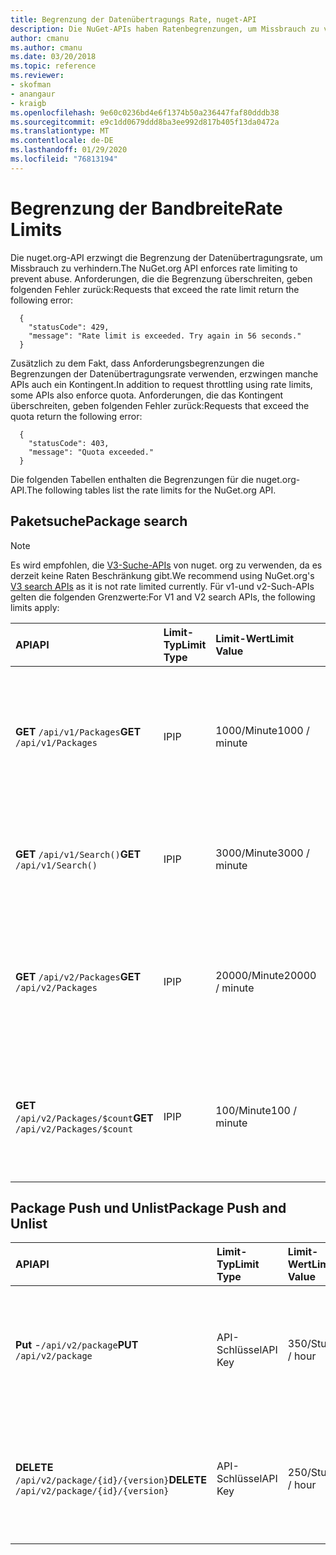 ```yaml
---
title: Begrenzung der Datenübertragungs Rate, nuget-API
description: Die NuGet-APIs haben Ratenbegrenzungen, um Missbrauch zu verhindern.
author: cmanu
ms.author: cmanu
ms.date: 03/20/2018
ms.topic: reference
ms.reviewer:
- skofman
- anangaur
- kraigb
ms.openlocfilehash: 9e60c0236bd4e6f1374b50a236447faf80dddb38
ms.sourcegitcommit: e9c1dd0679ddd8ba3ee992d817b405f13da0472a
ms.translationtype: MT
ms.contentlocale: de-DE
ms.lasthandoff: 01/29/2020
ms.locfileid: "76813194"
---
```

# <a name="rate-limits"></a><span data-ttu-id="3573e-103">Begrenzung der Bandbreite</span><span class="sxs-lookup"><span data-stu-id="3573e-103">Rate Limits</span></span>

<span data-ttu-id="3573e-104">Die nuget.org-API erzwingt die Begrenzung der Datenübertragungsrate, um Missbrauch zu verhindern.</span><span class="sxs-lookup"><span data-stu-id="3573e-104">The NuGet.org API enforces rate limiting to prevent abuse.</span></span> <span data-ttu-id="3573e-105">Anforderungen, die die Begrenzung überschreiten, geben folgenden Fehler zurück:</span><span class="sxs-lookup"><span data-stu-id="3573e-105">Requests that exceed the rate limit return the following error:</span></span> 

  ~~~
    {
      "statusCode": 429,
      "message": "Rate limit is exceeded. Try again in 56 seconds."
    }
  ~~~

<span data-ttu-id="3573e-106">Zusätzlich zu dem Fakt, dass Anforderungsbegrenzungen die Begrenzungen der Datenübertragungsrate verwenden, erzwingen manche APIs auch ein Kontingent.</span><span class="sxs-lookup"><span data-stu-id="3573e-106">In addition to request throttling using rate limits, some APIs also enforce quota.</span></span> <span data-ttu-id="3573e-107">Anforderungen, die das Kontingent überschreiten, geben folgenden Fehler zurück:</span><span class="sxs-lookup"><span data-stu-id="3573e-107">Requests that exceed the quota return the following error:</span></span>

  ~~~
    {
      "statusCode": 403,
      "message": "Quota exceeded."
    }
  ~~~

<span data-ttu-id="3573e-108">Die folgenden Tabellen enthalten die Begrenzungen für die nuget.org-API.</span><span class="sxs-lookup"><span data-stu-id="3573e-108">The following tables list the rate limits for the NuGet.org API.</span></span>

## <a name="package-search"></a><span data-ttu-id="3573e-109">Paketsuche</span><span class="sxs-lookup"><span data-stu-id="3573e-109">Package search</span></span>

> [!Note]
> <span data-ttu-id="3573e-110">Es wird empfohlen, die [V3-Suche-APIs](search-query-service-resource.md) von nuget. org zu verwenden, da es derzeit keine Raten Beschränkung gibt.</span><span class="sxs-lookup"><span data-stu-id="3573e-110">We recommend using NuGet.org's [V3 search APIs](search-query-service-resource.md) as it is not rate limited currently.</span></span> <span data-ttu-id="3573e-111">Für v1-und v2-Such-APIs gelten die folgenden Grenzwerte:</span><span class="sxs-lookup"><span data-stu-id="3573e-111">For V1 and V2 search APIs, the following limits apply:</span></span>

| <span data-ttu-id="3573e-112">API</span><span class="sxs-lookup"><span data-stu-id="3573e-112">API</span></span> | <span data-ttu-id="3573e-113">Limit-Typ</span><span class="sxs-lookup"><span data-stu-id="3573e-113">Limit Type</span></span> | <span data-ttu-id="3573e-114">Limit-Wert</span><span class="sxs-lookup"><span data-stu-id="3573e-114">Limit Value</span></span> | <span data-ttu-id="3573e-115">API-UseCase</span><span class="sxs-lookup"><span data-stu-id="3573e-115">API usecase</span></span> |
|:---|:---|:---|:---|
<span data-ttu-id="3573e-116">**GET** `/api/v1/Packages`</span><span class="sxs-lookup"><span data-stu-id="3573e-116">**GET** `/api/v1/Packages`</span></span> | <span data-ttu-id="3573e-117">IP</span><span class="sxs-lookup"><span data-stu-id="3573e-117">IP</span></span> | <span data-ttu-id="3573e-118">1000/Minute</span><span class="sxs-lookup"><span data-stu-id="3573e-118">1000 / minute</span></span> | <span data-ttu-id="3573e-119">Abfragen von NuGet-Paketmetadaten über die v1-OData-Auflistung `Packages`</span><span class="sxs-lookup"><span data-stu-id="3573e-119">Query NuGet package metadata via v1 OData `Packages` collection</span></span> |
<span data-ttu-id="3573e-120">**GET** `/api/v1/Search()`</span><span class="sxs-lookup"><span data-stu-id="3573e-120">**GET** `/api/v1/Search()`</span></span> | <span data-ttu-id="3573e-121">IP</span><span class="sxs-lookup"><span data-stu-id="3573e-121">IP</span></span> | <span data-ttu-id="3573e-122">3000/Minute</span><span class="sxs-lookup"><span data-stu-id="3573e-122">3000 / minute</span></span> | <span data-ttu-id="3573e-123">Suche nach NuGet-Paketen über den v1-Suche-Endpunkt</span><span class="sxs-lookup"><span data-stu-id="3573e-123">Search for NuGet packages via v1 Search endpoint</span></span> | 
<span data-ttu-id="3573e-124">**GET** `/api/v2/Packages`</span><span class="sxs-lookup"><span data-stu-id="3573e-124">**GET** `/api/v2/Packages`</span></span> | <span data-ttu-id="3573e-125">IP</span><span class="sxs-lookup"><span data-stu-id="3573e-125">IP</span></span> | <span data-ttu-id="3573e-126">20000/Minute</span><span class="sxs-lookup"><span data-stu-id="3573e-126">20000 / minute</span></span> | <span data-ttu-id="3573e-127">Abfragen von NuGet-Paketmetadaten über die v2-OData-Auflistung `Packages`</span><span class="sxs-lookup"><span data-stu-id="3573e-127">Query NuGet package metadata via v2 OData `Packages` collection</span></span> | 
<span data-ttu-id="3573e-128">**GET** `/api/v2/Packages/$count`</span><span class="sxs-lookup"><span data-stu-id="3573e-128">**GET** `/api/v2/Packages/$count`</span></span> | <span data-ttu-id="3573e-129">IP</span><span class="sxs-lookup"><span data-stu-id="3573e-129">IP</span></span> | <span data-ttu-id="3573e-130">100/Minute</span><span class="sxs-lookup"><span data-stu-id="3573e-130">100 / minute</span></span> | <span data-ttu-id="3573e-131">Anzahl der NuGet-Pakete über die v2-OData-Auflistung `Packages`</span><span class="sxs-lookup"><span data-stu-id="3573e-131">Query NuGet package count via v2 OData `Packages` collection</span></span> | 

## <a name="package-push-and-unlist"></a><span data-ttu-id="3573e-132">Package Push und Unlist</span><span class="sxs-lookup"><span data-stu-id="3573e-132">Package Push and Unlist</span></span>

| <span data-ttu-id="3573e-133">API</span><span class="sxs-lookup"><span data-stu-id="3573e-133">API</span></span> | <span data-ttu-id="3573e-134">Limit-Typ</span><span class="sxs-lookup"><span data-stu-id="3573e-134">Limit Type</span></span> | <span data-ttu-id="3573e-135">Limit-Wert</span><span class="sxs-lookup"><span data-stu-id="3573e-135">Limit Value</span></span> | <span data-ttu-id="3573e-136">API-UseCase</span><span class="sxs-lookup"><span data-stu-id="3573e-136">API usecase</span></span> | 
|:---|:---|:---|:--- |
<span data-ttu-id="3573e-137">**Put** -`/api/v2/package`</span><span class="sxs-lookup"><span data-stu-id="3573e-137">**PUT** `/api/v2/package`</span></span> | <span data-ttu-id="3573e-138">API-Schlüssel</span><span class="sxs-lookup"><span data-stu-id="3573e-138">API Key</span></span> | <span data-ttu-id="3573e-139">350/Stunde</span><span class="sxs-lookup"><span data-stu-id="3573e-139">350 / hour</span></span> | <span data-ttu-id="3573e-140">Hochladen eines neuen NuGet-Pakets (Version) per v2-Push-Endpunkt</span><span class="sxs-lookup"><span data-stu-id="3573e-140">Upload a new NuGet package (version) via v2 push endpoint</span></span> 
<span data-ttu-id="3573e-141">**DELETE** `/api/v2/package/{id}/{version}`</span><span class="sxs-lookup"><span data-stu-id="3573e-141">**DELETE** `/api/v2/package/{id}/{version}`</span></span> | <span data-ttu-id="3573e-142">API-Schlüssel</span><span class="sxs-lookup"><span data-stu-id="3573e-142">API Key</span></span> | <span data-ttu-id="3573e-143">250/Stunde</span><span class="sxs-lookup"><span data-stu-id="3573e-143">250 / hour</span></span> | <span data-ttu-id="3573e-144">Entfernen eines NuGet-Pakets oder einer Paketversion über den v2-Endpunkt</span><span class="sxs-lookup"><span data-stu-id="3573e-144">Unlist a NuGet package (version) via v2 endpoint</span></span> 
